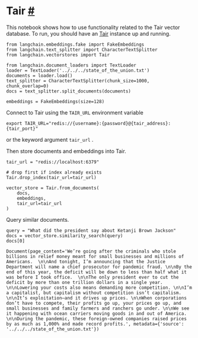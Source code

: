 


 Tair
 [#](#tair "Permalink to this headline")
===============================================



 This notebook shows how to use functionality related to the Tair vector database.
To run, you should have an
 [Tair](https://www.alibabacloud.com/help/en/tair/latest/what-is-tair) 
 instance up and running.
 







```
from langchain.embeddings.fake import FakeEmbeddings
from langchain.text_splitter import CharacterTextSplitter
from langchain.vectorstores import Tair

```










```
from langchain.document_loaders import TextLoader
loader = TextLoader('../../../state_of_the_union.txt')
documents = loader.load()
text_splitter = CharacterTextSplitter(chunk_size=1000, chunk_overlap=0)
docs = text_splitter.split_documents(documents)

embeddings = FakeEmbeddings(size=128)

```






 Connect to Tair using the
 `TAIR_URL`
 environment variable
 





```
export TAIR_URL="redis://{username}:{password}@{tair_address}:{tair_port}"

```




 or the keyword argument
 `tair_url`
 .
 



 Then store documents and embeddings into Tair.
 







```
tair_url = "redis://localhost:6379"

# drop first if index already exists
Tair.drop_index(tair_url=tair_url)

vector_store = Tair.from_documents(
    docs,
    embeddings,
    tair_url=tair_url
)

```






 Query similar documents.
 







```
query = "What did the president say about Ketanji Brown Jackson"
docs = vector_store.similarity_search(query)
docs[0]

```








```
Document(page_content='We’re going after the criminals who stole billions in relief money meant for small businesses and millions of Americans.  \n\nAnd tonight, I’m announcing that the Justice Department will name a chief prosecutor for pandemic fraud. \n\nBy the end of this year, the deficit will be down to less than half what it was before I took office.  \n\nThe only president ever to cut the deficit by more than one trillion dollars in a single year. \n\nLowering your costs also means demanding more competition. \n\nI’m a capitalist, but capitalism without competition isn’t capitalism. \n\nIt’s exploitation—and it drives up prices. \n\nWhen corporations don’t have to compete, their profits go up, your prices go up, and small businesses and family farmers and ranchers go under. \n\nWe see it happening with ocean carriers moving goods in and out of America. \n\nDuring the pandemic, these foreign-owned companies raised prices by as much as 1,000% and made record profits.', metadata={'source': '../../../state_of_the_union.txt'})

```







